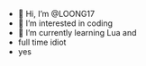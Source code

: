 - 👋 Hi, I’m @LOONG17
- 👀 I’m interested in coding
- 🌱 I’m currently learning Lua and 
- full time idiot
- yes

<!---
LOONG17/LOONG17 is a ✨ special ✨ repository because its `README.md` (this file) appears on your GitHub profile.
You can click the Preview link to take a look at your changes.
--->
